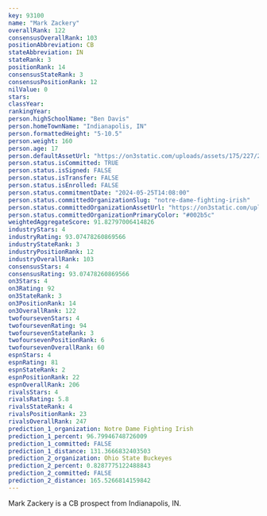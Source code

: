 ```yaml
---
key: 93100
name: "Mark Zackery"
overallRank: 122
consensusOverallRank: 103
positionAbbreviation: CB
stateAbbreviation: IN
stateRank: 3
positionRank: 14
consensusStateRank: 3
consensusPositionRank: 12
nilValue: 0
stars: 
classYear: 
rankingYear: 
person.highSchoolName: "Ben Davis"
person.homeTownName: "Indianapolis, IN"
person.formattedHeight: "5-10.5"
person.weight: 160
person.age: 17
person.defaultAssetUrl: "https://on3static.com/uploads/assets/175/227/227175.jpg"
person.status.isCommitted: TRUE
person.status.isSigned: FALSE
person.status.isTransfer: FALSE
person.status.isEnrolled: FALSE
person.status.commitmentDate: "2024-05-25T14:08:00"
person.status.committedOrganizationSlug: "notre-dame-fighting-irish"
person.status.committedOrganizationAssetUrl: "https://on3static.com/uploads/assets/123/150/150123.svg"
person.status.committedOrganizationPrimaryColor: "#002b5c"
weightedAggregateScore: 91.82797006414826
industryStars: 4
industryRating: 93.07478260869566
industryStateRank: 3
industryPositionRank: 12
industryOverallRank: 103
consensusStars: 4
consensusRating: 93.07478260869566
on3Stars: 4
on3Rating: 92
on3StateRank: 3
on3PositionRank: 14
on3OverallRank: 122
twofoursevenStars: 4
twofoursevenRating: 94
twofoursevenStateRank: 3
twofoursevenPositionRank: 6
twofoursevenOverallRank: 60
espnStars: 4
espnRating: 81
espnStateRank: 2
espnPositionRank: 22
espnOverallRank: 206
rivalsStars: 4
rivalsRating: 5.8
rivalsStateRank: 4
rivalsPositionRank: 23
rivalsOverallRank: 247
prediction_1_organization: Notre Dame Fighting Irish
prediction_1_percent: 96.79946748726009
prediction_1_committed: FALSE
prediction_1_distance: 131.3666832403503
prediction_2_organization: Ohio State Buckeyes
prediction_2_percent: 0.8287775122488843
prediction_2_committed: FALSE
prediction_2_distance: 165.5266814159842
---
```

Mark Zackery is a CB prospect from Indianapolis, IN.